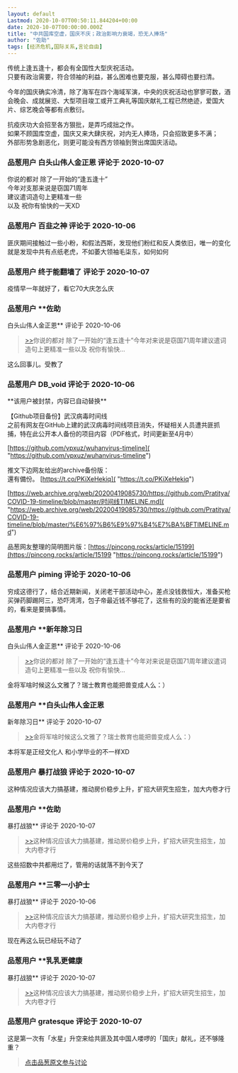 ```yaml
---
layout: default
Lastmod: 2020-10-07T00:50:11.844204+00:00
date: 2020-10-07T00:00:00.000Z
title: "中共国库空虚，国庆不庆；政治影响力衰竭，恐无人捧场"
author: "佐助"
tags: [经济危机,国际关系,言论自由]
---
```


传统上逢五逢十，都会有全国性大型庆祝活动。  
只要有政治需要，符合领袖的利益，甚么困难也要克服，甚么障碍也要扫清。  
  
今年的国庆确实冷清，除了海军在四个海域军演，中央的庆祝活动也寥寥可数，酒会晚会、成就展览、大型项目竣工或开工典礼等国庆献礼工程已然绝迹，爱国大片、综艺晚会等都有点敷衍。  
  
抗疫庆功大会招至各方狠批，是弄巧成拙之作。  
如果不顾国库空虚，国庆又来大肆庆祝，对内无人捧场，只会招致更多不满；  
外部形势急剧恶化，则更可能没有西方领袖到贺出席国庆活动。

            
### 品葱用户 **白头山伟人金正恩** 评论于 2020-10-07
        
你说的都对 除了一开始的“逢五逢十”  
今年对支那来说是窃国71周年  
建议遣词造句上更精准一些  
以及 祝你有愉快的一天XD
        


            
### 品葱用户 **百韭之神** 评论于 2020-10-06
        
匪庆期间接触过一些小粉，和假法西斯，发现他们粉红和反人类依旧，唯一的变化就是发现中共有点纸老虎，不如萎大领袖毛柒东，如何如何
        


            
### 品葱用户 **终于能翻墙了** 评论于 2020-10-07
        
疫情早一年就好了，看它70大庆怎么庆
        


            
### 品葱用户 **佐助 
白头山伟人金正恩** 评论于 2020-10-06
        
> [\>>]( "/article/item_id-510956#")你说的都对 除了一开始的“逢五逢十”今年对来说是窃国71周年建议遣词造句上更精准一些以及 祝你有愉快...

  
  
这么回事儿。受教了
        


            
### 品葱用户 **DB_void** 评论于 2020-10-06
        
\*\*该用户被封禁，内容已自动替换\*\*

【Github项目备份】武汉病毒时间线  
之前有网友在GitHub上建的武汉病毒时间线项目消失，怀疑相关人员遭共匪抓捕，特在此公开本人备份的项目内容（PDF格式，时间更新至4月中）  
  
[https://github.com/vpxuz/wuhanvirus-timeline]( "https://github.com/vpxuz/wuhanvirus-timeline")  
  
推文下边网友给出的archive备份版：  
還有備份。 [https://t.co/PKiXeHekiq]( "https://t.co/PKiXeHekiq")  
  
[https://web.archive.org/web/20200419085730/https://github.com/Pratitya/COVID-19-timeline/blob/master/时间线TIMELINE.md]( "https://web.archive.org/web/20200419085730/https://github.com/Pratitya/COVID-19-timeline/blob/master/%E6%97%B6%E9%97%B4%E7%BA%BFTIMELINE.md")  
  
  
品葱网友整理的简明图片版：[https://pincong.rocks/article/15199](https://pincong.rocks/article/15199 "https://pincong.rocks/article/15199")
        


            
### 品葱用户 **piming** 评论于 2020-10-06
        
穷成这德行了，结合近期新闻，关闭老干部活动中心，差点没钱救恒大，准备买枪买弹药脚踢阿三，恐吓湾湾，包子帝最近钱不够花了，这些有的没的能省还是要省的，看来是要搞事情。
        


            
### 品葱用户 **新年除习日 
白头山伟人金正恩** 评论于 2020-10-06
        
> [\>>]( "/article/item_id-510956#")你说的都对 除了一开始的“逢五逢十”今年对来说是窃国71周年建议遣词造句上更精准一些以及 祝你有愉快...

  
  
金将军啥时候这么文雅了？瑞士教育也能把兽变成人么：）
        


            
### 品葱用户 **白头山伟人金正恩 
新年除习日** 评论于 2020-10-07
        
> [\>>]( "/article/item_id-511174#")金将军啥时候这么文雅了？瑞士教育也能把兽变成人么：）

  
  
本将军是正经文化人 和小学毕业的不一样XD
        


            
### 品葱用户 **暴打战狼** 评论于 2020-10-07
        
这种情况应该大力搞基建，推动房价稳步上升，扩招大研究生招生，加大内卷才行
        


            
### 品葱用户 **佐助 
暴打战狼** 评论于 2020-10-07
        
> [\>>]( "/article/item_id-511212#")这种情况应该大力搞基建，推动房价稳步上升，扩招大研究生招生，加大内卷才行

  
  
这些招数中共都用烂了，管用的话就落不到今天了
        


            
### 品葱用户 **三零一小护士 
暴打战狼** 评论于 2020-10-06
        
> [\>>]( "/article/item_id-511212#")这种情况应该大力搞基建，推动房价稳步上升，扩招大研究生招生，加大内卷才行

  
现在再这么玩已经玩不动了
        


            
### 品葱用户 **乳乳更健康 
暴打战狼** 评论于 2020-10-07
        
> [\>>]( "/article/item_id-511212#")这种情况应该大力搞基建，推动房价稳步上升，扩招大研究生招生，加大内卷才行
        


            
### 品葱用户 **gratesque** 评论于 2020-10-07
        
这是第一次有「水星」升空来给共匪及其中国人喽啰的「国庆」献礼，还不够隆重？
        






> [点击品葱原文参与讨论](https://pincong.rocks/article/24783)

